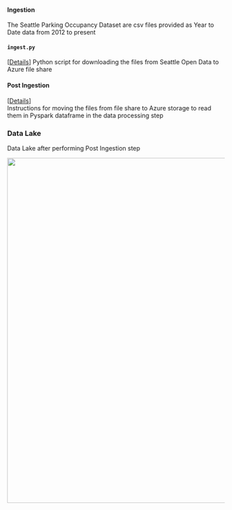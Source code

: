#### Ingestion
The Seattle Parking Occupancy Dataset are csv files provided as Year to Date data from 2012 to present

#### `ingest.py` 
[[Details](https://github.com/yogitasn/seattlepaidparking/wiki/Data-Ingestion)] 
Python script for downloading the files from Seattle Open Data to Azure file share

#### Post Ingestion 
[[Details](https://github.com/yogitasn/seattlepaidparking/wiki/Post-Ingestion-Step)]  
Instructions for moving the files from file share to Azure storage to read them in Pyspark dataframe in the data processing step

### Data Lake 
Data Lake after performing Post Ingestion step

<img src="https://media.giphy.com/media/jLix8ipo3PfHw2Bglu/giphy.gif" width="800">
